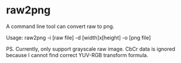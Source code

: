 # raw2png
A command line tool can convert raw to png.

Usage: raw2png -i [raw file] -d [width]x[height] -o [png file]

PS. Currently, only support grayscale raw image.
    CbCr data is ignored because I cannot find correct YUV-RGB transform formula.
